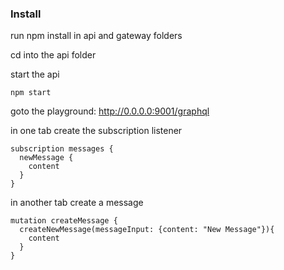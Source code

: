 ### Install

run npm install in api and gateway folders

cd into the api folder

start the api

```
npm start
```

goto the playground:
http://0.0.0.0:9001/graphql

in one tab create the subscription listener

```
subscription messages {
  newMessage {
    content
  }
}
```

in another tab create a message

```
mutation createMessage {
  createNewMessage(messageInput: {content: "New Message"}){
    content
  }
}
```
